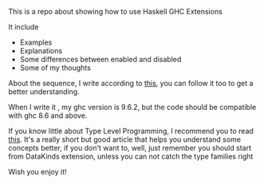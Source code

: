 This is a repo about showing how to use Haskell GHC Extensions

It include 

- Examples
- Explanations
- Some differences between enabled and disabled
- Some of my thoughts

About the sequence, I write according to [this](https://limperg.de/ghc-extensions), you can follow it too to get a better understanding.

When I write it , my ghc version is 9.6.2, but the code should be compatible with ghc 8.6 and above.

If you know little about Type Level Programming, 
I recommend you to read [this](https://www.parsonsmatt.org/2017/04/26/basic_type_level_programming_in_haskell.html). 
It's a really short but good article that helps you understand some concepts better, 
if you don't want to, well, just remember you should start from DataKinds extension, unless you can not catch the type families right

Wish you enjoy it! 